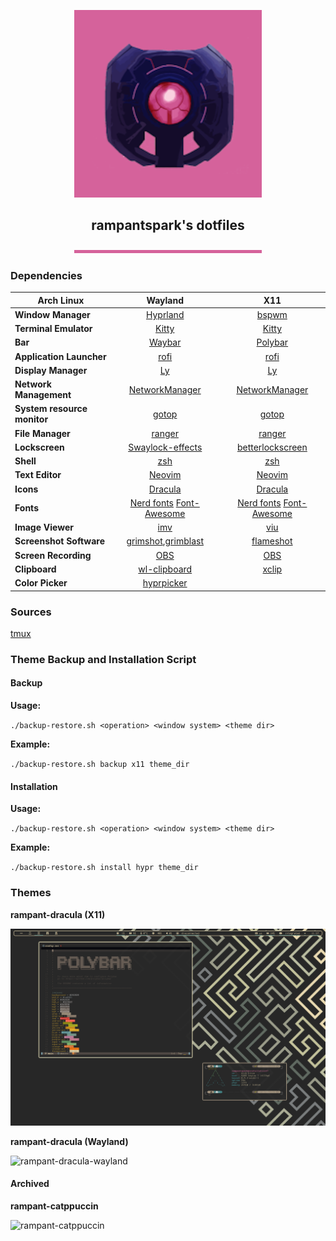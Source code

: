 <p align="center"><img src="https://github.com/rampantspark/rampant-dots/blob/main/img/96a9aca845b596ccc858eec33c4fbd48.png" width=300px></p>
<h2 align="center">rampantspark's dotfiles</h2>
<p align="center"><img src="https://github.com/rampantspark/rampant-dots/blob/main/img/196195007-ecebb290-2c6b-4fab-9e1e-2dbb12f7eb44.png" width=300px></p>


### Dependencies
|**Arch Linux**|Wayland|X11|
| - | :--: | :--: |
|**Window Manager**|[Hyprland](https://github.com/hyprwm/Hyprland)|[bspwm](https://github.com/baskerville/bspwm)|
|**Terminal Emulator**|[Kitty](https://github.com/kovidgoyal/kitty)|[Kitty](https://github.com/kovidgoyal/kitty)|
|**Bar**|[Waybar](https://github.com/Alexays/Waybar)|[Polybar](https://github.com/polybar/polybar)|
|**Application Launcher**|[rofi](https://github.com/lbonn/rofi)|[rofi](https://github.com/lbonn/rofi)|
|**Display Manager**|[Ly](https://github.com/fairyglade/ly)|[Ly](https://github.com/fairyglade/ly) |
|**Network Management**|[NetworkManager](https://networkmanager.dev/)|[NetworkManager](https://networkmanager.dev/)|
|**System resource monitor**|[gotop](https://github.com/aristocratos/btop)|[gotop](https://github.com/aristocratos/btop)|
|**File Manager**|[ranger](https://github.com/ranger/ranger)|[ranger](https://github.com/ranger/ranger)|
|**Lockscreen**|[Swaylock-effects](https://github.com/mortie/swaylock-effects)|[betterlockscreen](https://github.com/meskarune/i3lock-fancy)|
|**Shell**|[zsh](https://www.zsh.org/)|[zsh](https://www.zsh.org/)|
|**Text Editor**|[Neovim](https://github.com/neovim/neovim)|[Neovim](https://github.com/neovim/neovim)|
|**Icons**|[Dracula]()|[Dracula]()|
|**Fonts**|[Nerd fonts](https://github.com/ryanoasis/nerd-fonts) [Font-Awesome](https://archlinux.org/packages/extra/any/ttf-font-awesome/)|[Nerd fonts](https://github.com/ryanoasis/nerd-fonts) [Font-Awesome](https://archlinux.org/packages/extra/any/ttf-font-awesome/)|
|**Image Viewer**|[imv](https://sr.ht/~exec64/imv/)|[viu](https://github.com/atanunq/viu)|
|**Screenshot Software**|[grimshot](https://github.com/swaywm/sway/blob/master/contrib/grimshot),[grimblast](https://github.com/hyprwm/contrib)|[flameshot](https://github.com/flameshot-org/flameshot)|
|**Screen Recording**|[OBS](https://obsproject.com)|[OBS](https://obsproject.com)|
|**Clipboard**|[wl-clipboard](https://github.com/bugaevc/wl-clipboard)|[xclip](https://opensource.com/article/19/7/xclip)|
|**Color Picker**|[hyprpicker](https://github.com/hyprwm/hyprpicker)||

### Sources

[tmux](https://github.com/gpakosz/.tmux)

### Theme Backup and Installation Script

#### Backup

  **Usage:**

`./backup-restore.sh <operation> <window system> <theme dir>`

**Example:**

`./backup-restore.sh backup x11 theme_dir`

#### Installation

  **Usage:**

`./backup-restore.sh <operation> <window system> <theme dir>`

  **Example:**

`./backup-restore.sh install hypr theme_dir`


### Themes

**rampant-dracula (X11)**

![rampant-dracula-x11](https://github.com/rampantspark/rampant.dots/blob/main/img/rampant-gruvbox-x11.png)

**rampant-dracula (Wayland)**

![rampant-dracula-wayland]()


#### Archived

**rampant-catppuccin**

![rampant-catppuccin](https://github.com/rampantspark/rampant-dots/assets/80992075/381c00f0-0cd3-4000-a67f-2200e248280a)




